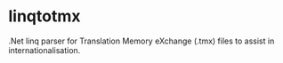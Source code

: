 linqtotmx
=========

.Net linq parser for Translation Memory eXchange (.tmx) files to assist in internationalisation.
